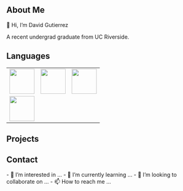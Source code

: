 
<h2> About Me </h2>
👋 Hi, I’m David Gutierrez 
 <p>A recent undergrad graduate from UC Riverside.  </p>

<h2> Languages </h2>
<table>
<tbody>
  <td> 
    <img height=65px src="https://isocpp.org/assets/images/cpp_logo.png"> 
  </td>
  <td> 
    <img height=65px src="https://img.icons8.com/color/2x/python.png"> 
  </td>
  <td> 
    <img height=65px src="https://img.icons8.com/color/2x/javascript.png"> 
  </td>
  <tr>
  <td> 
    <img height=65px src = "https://upload.wikimedia.org/wikipedia/commons/1/19/C_Logo.png">
  </td>

</tbody>
</table>

<h2> Projects </h2>

<h2> Contact </h2>
- 👀 I’m interested in ...
- 🌱 I’m currently learning ...
- 💞️ I’m looking to collaborate on ...
- 📫 How to reach me ...

<!---
dguti97576/dguti97576 is a ✨ special ✨ repository because its `README.md` (this file) appears on your GitHub profile.
You can click the Preview link to take a look at your changes.
--->
